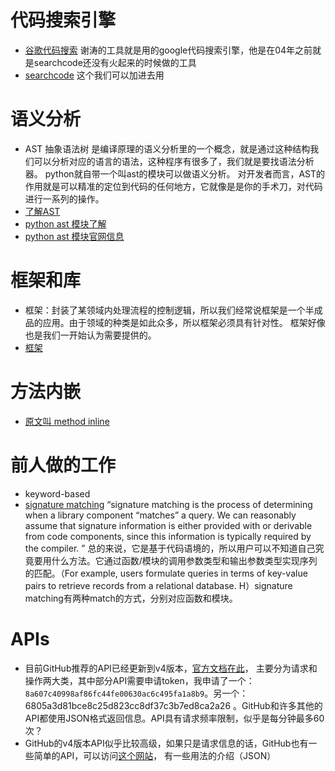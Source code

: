 # 代码搜索引擎
- [谷歌代码搜索](https://code.google.com/)
  谢涛的工具就是用的google代码搜索引擎，他是在04年之前就是searchcode还没有火起来的时候做的工具
- [searchcode](https://searchcode.com/?q=copy)
  这个我们可以加进去用
# 语义分析
- AST 抽象语法树 是编译原理的语义分析里的一个概念，就是通过这种结构我们可以分析对应的语言的语法，这种程序有很多了，我们就是要找语法分析器。
  python就自带一个叫ast的模块可以做语义分析。
  对开发者而言，AST的作用就是可以精准的定位到代码的任何地方，它就像是是你的手术刀，对代码进行一系列的操作。
- [了解AST](http://www.jianshu.com/p/8fa61a552ecf)
- [python ast 模块了解](http://blog.csdn.net/ma89481508/article/details/56017697)
- [python ast 模块官网信息](https://docs.python.org/3.5/library/ast.html)
# 框架和库
- 框架：封装了某领域内处理流程的控制逻辑，所以我们经常说框架是一个半成品的应用。由于领域的种类是如此众多，所以框架必须具有针对性。
  框架好像也是我们一开始认为需要提供的。
- [框架](https://www.cnblogs.com/anorthwolf/archive/2009/12/28/1634243.html)
# 方法内嵌
- [原文叫 method inline](https://www.refactoring.com/catalog/inlineMethod.html)
# 前人做的工作
- keyword-based
- [signature matching](http://www.cs.cmu.edu/~wing/publications/ZaremskiWing93.pdf)
  “signature matching is the process of determining when a
  library component “matches” a query. We can reasonably
  assume that signature information is either provided with
  or derivable from code components, since this information
  is typically required by the compiler. ”
  总的来说，它是基于代码语境的，所以用户可以不知道自己究竟要用什么方法。它通过函数/模块的调用参数类型和输出参数类型实现序列的匹配。（For example, users formulate queries in terms of key-value pairs to retrieve records from a relational database. H）signature matching有两种match的方式，分别对应函数和模块。

# APIs

- 目前GitHub推荐的API已经更新到v4版本，[官方文档在此](https://developer.github.com/v4/)， 主要分为请求和操作两大类，其中部分API需要申请token，我申请了一个：`8a607c40998af86fc44fe00630ac6c495fa1a8b9`。另一个：6805a3d81bce8c25d823cc8df37c3b7ed8ca2a26 。GitHub和许多其他的API都使用JSON格式返回信息。API具有请求频率限制，似乎是每分钟最多60次？
- GitHub的v4版本API似乎比较高级，如果只是请求信息的话，GitHub也有一些简单的API，可以访问[这个网站](https://api.github.com/)， 有一些用法的介绍（JSON）
